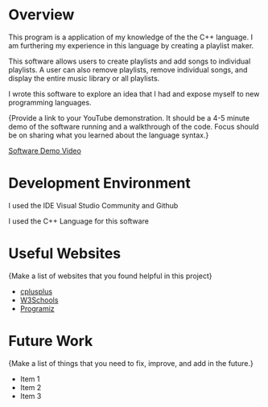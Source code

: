 # Overview

This program is a application of my knowledge of the the C++ language. I am furthering my experience in this language by creating a playlist maker.

This software allows users to create playlists and add songs to individual playlists. A user can also remove playlists, remove individual songs, and display the entire music library or all playlists.


I wrote this software to explore an idea that I had and expose myself to new programming languages.

{Provide a link to your YouTube demonstration.  It should be a 4-5 minute demo of the software running and a walkthrough of the code.  Focus should be on sharing what you learned about the language syntax.}

[Software Demo Video](http://youtube.link.goes.here)

# Development Environment

I used the IDE Visual Studio Community and Github

I used the C++ Language for this software

# Useful Websites

{Make a list of websites that you found helpful in this project}
* [cplusplus]([http://url.link.goes.here](https://cplusplus.com/doc/tutorial/))
* [W3Schools]([http://url.link.goes.here](https://www.w3schools.com/cpp/default.asp))
* [Programiz]([http://url.link.goes.here]([https://www.w3schools.com/cpp/default.asp](https://www.programiz.com/cpp-programming/object-class)))

# Future Work

{Make a list of things that you need to fix, improve, and add in the future.}
* Item 1
* Item 2
* Item 3

